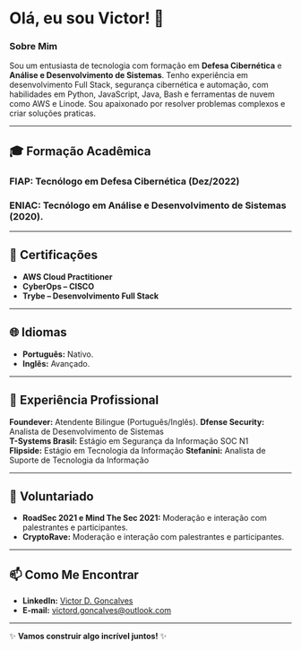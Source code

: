 # Olá, eu sou Victor! 👋

### Sobre Mim
Sou um entusiasta de tecnologia com formação em **Defesa Cibernética** e **Análise e Desenvolvimento de Sistemas**. Tenho experiência em desenvolvimento Full Stack, segurança cibernética e automação, com habilidades em Python, JavaScript, Java, Bash e ferramentas de nuvem como AWS e Linode. Sou apaixonado por resolver problemas complexos e criar soluções praticas.

--- 
## 🎓 Formação Acadêmica

### **FIAP:** Tecnólogo em Defesa Cibernética (Dez/2022)
### **ENIAC:** Tecnólogo em Análise e Desenvolvimento de Sistemas (2020).

---

## 📜 Certificações

- **AWS Cloud Practitioner**
- **CyberOps – CISCO**
- **Trybe – Desenvolvimento Full Stack**

---

## 🌐 Idiomas

- **Português:** Nativo.
- **Inglês:** Avançado.

---

## 💼 Experiência Profissional

**Foundever:** Atendente Bilingue (Português/Inglês).
**Dfense Security:** Analista de Desenvolvimento de Sistemas  
**T-Systems Brasil:** Estágio em Segurança da Informação SOC N1  
**Flipside:** Estágio em Tecnologia da Informação 
**Stefanini:** Analista de Suporte de Tecnologia da Informação 

---

## 🌟 Voluntariado

- **RoadSec 2021 e Mind The Sec 2021:** Moderação e interação com palestrantes e participantes.
- **CryptoRave:** Moderação e interação com palestrantes e participantes.
---

## 📫 Como Me Encontrar

- **LinkedIn:** [Victor D. Goncalves](https://www.linkedin.com/in/victord-goncalves/)
- **E-mail:** [victord.goncalves@outlook.com](mailto:victord.goncalves@outlook.com)

---

✨ **Vamos construir algo incrível juntos!** ✨
